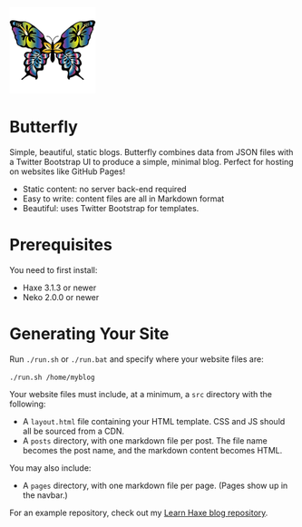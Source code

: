 ![logo](logo.png)
# Butterfly

Simple, beautiful, static blogs. Butterfly combines data from JSON files with a Twitter Bootstrap UI to produce a simple, minimal blog. Perfect for hosting on websites like GitHub Pages!

- Static content: no server back-end required
- Easy to write: content files are all in Markdown format
- Beautiful: uses Twitter Bootstrap for templates.

# Prerequisites

You need to first install:

- Haxe 3.1.3 or newer
- Neko 2.0.0 or newer

# Generating Your Site

Run `./run.sh` or `./run.bat` and specify where your website files are:

`./run.sh /home/myblog`

Your website files must include, at a minimum, a `src` directory with the following:

- A `layout.html` file containing your HTML template. CSS and JS should all be sourced from a CDN.
- A `posts` directory, with one markdown file per post. The file name becomes the post name, and the markdown content becomes HTML.

You may also include:

- A `pages` directory, with one markdown file per page. (Pages show up in the navbar.)

For an example repository, check out my [Learn Haxe blog repository](https://github.com/ashes999/learnhaxe).